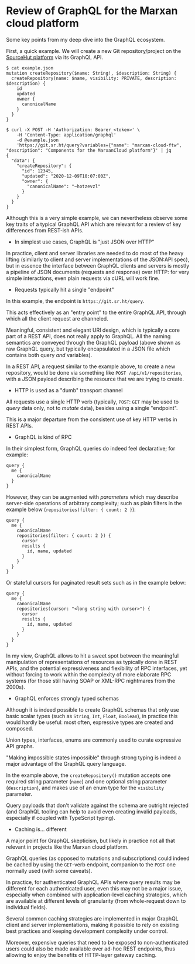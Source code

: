 # Review of GraphQL for the Marxan cloud platform

Some key points from my deep dive into the GraphQL ecosystem.

First, a quick example. We will create a new Git repository/project on the
[SourceHut platform](https://sr.ht/) via its GraphQL API.

```
$ cat example.json
mutation createRepository($name: String!, $description: String) {
  createRepository(name: $name, visibility: PRIVATE, description: $description) {
    id
    updated
    owner {
      canonicalName
    }
  }
}

$ curl -X POST -H 'Authorization: Bearer <token>' \
    -H 'Content-Type: application/graphql'
    -d @example.json
    'https://git.sr.ht/query?variables={"name": "marxan-cloud-ftw", "description": "Components for the MarxanCloud platform"}' | jq
{
  "data": {
    "createRepository": {
      "id": 12345,
      "updated": "2020-12-09T10:07:00Z",
      "owner": {
        "canonicalName": "~hotzevzl"
      }
    }
  }
}
```

Although this is a very simple example, we can nevertheless observe some key
traits of a typical GraphQL API which are relevant for a review of key
differences from REST-ish APIs.

- In simplest use cases, GraphQL is "just JSON over HTTP"

In practice, client and server libraries are needed to do most of the heavy
lifting (similarly to client and server implementations of the JSON:API spec),
but in essence the interface between GraphQL clients and servers is mostly a
pipeline of JSON documents (requests and response) over HTTP: for very simple
interactions, even plain requests via cURL will work fine.

- Requests typically hit a single "endpoint"

In this example, the endpoint is `https://git.sr.ht/query`.

This acts effectively as an "entry point" to the entire GraphQL API, through
which all the client request are channeled.

Meaningful, consistent and elegant URI design, which is typically a core part of
a REST API, does not really apply to GraphQL. All the naming semantics are
conveyed through the GraphQL payload (above shown as raw GraphQL query, but
typically encapsulated in a JSON file which contains both query *and*
variables).

In a REST API, a request similar to the example above, to create a new
repository, would be done via something like `POST /api/v1/repositories`,
with a JSON payload describing the resource that we are trying to create.

- HTTP is used as a "dumb" transport channel

All requests use a single HTTP verb (typically, `POST`: `GET` may be used to
_query_ data only, not to _mutate_ data), besides using a single "endpoint".

This is a major departure from the consistent use of key HTTP verbs in REST
APIs.

- GraphQL is kind of RPC

In their simplest form, GraphQL queries do indeed feel declarative; for example:

```
query {
  me {
    canonicalName
  }
}
```

However, they can be augmented with _parameters_ which may describe server-side
operations of arbitrary complexity; such as plain filters in the example below
(`repositories(filter: { count: 2 }`):

```
query {
  me {
    canonicalName
    repositories(filter: { count: 2 }) {
      cursor
      results {
        id, name, updated
      }
    }
  }
}
```

Or stateful cursors for paginated result sets such as in the example below:

```
query {
  me {
    canonicalName
    repositories(cursor: "<long string with cursor>") {
      cursor
      results {
        id, name, updated
      }
    }
  }
}
```

In my view, GraphQL allows to hit a sweet spot between the meaningful
manipulation of representations of resources as typically done in REST APIs, and
the potential expressiveness and flexibility of RPC interfaces, yet without
forcing to work within the complexity of more elaborate RPC systems (for those
still having SOAP or XML-RPC nightmares from the 2000s).

- GraphQL enforces strongly typed schemas

Although it is indeed possible to create GraphQL schemas that only use basic
scalar types (such as `String`, `Int`, `Float`, `Boolean`), in practice this
would hardly be useful: most often, expressive types are created and composed.

Union types, interfaces, enums are commonly used to curate expressive API
graphs.

"Making impossible states impossible" through strong typing is indeed a major
advantage of the GraphQL query language.

In the example above, the `createRepository()` mutation accepts one required
string parameter (`name`) and one optional string parameter (`description`),
and makes use of an enum type for the `visibility` parameter.

Query payloads that don't validate against the schema are outright rejected (and
GraphQL tooling can help to avoid even creating invalid payloads, especially if
coupled with TypeScript typing).

- Caching is... different

A major point for GraphQL skepticism, but likely in practice not all that
relevant in projects like the Marxan cloud platform.

GraphQL queries (as opposed to mutations and subscriptions) could indeed be
cached by using the `GET`-verb endpoint, companion to the `POST` one normally
used (with some caveats).

In practice, for authenticated GraphQL APIs where query results may be different
for each authenticated user, even this may not be a major issue, especially
when combined with application-level caching strategies, which are available at
different levels of granularity (from whole-request down to individual fields).

Several common caching strategies are implemented in major GraphQL client and
server implementations, making it possible to rely on existing best practices
and keeping development complexity under control.

Moreover, expensive queries that need to be exposed to non-authenticated users
could also be made available over ad-hoc REST endpoints, thus allowing to enjoy
the benefits of HTTP-layer gateway caching.

